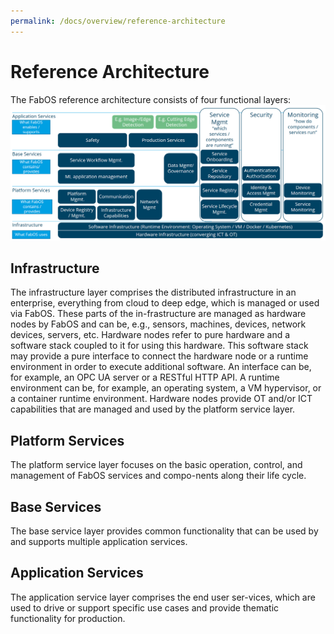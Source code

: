 ```yaml
---
permalink: /docs/overview/reference-architecture
---
```


# Reference Architecture

The FabOS reference architecture consists of four functional layers:
![FabOS Reference Architecture](/img/figures/fabos-reference-architecture.png)

## Infrastructure
The infrastructure layer comprises the distributed infrastructure in an enterprise, everything from cloud to deep edge, which is managed or used via FabOS. These parts of the in-frastructure are managed as hardware nodes by FabOS and can be, e.g., sensors, machines, devices, network devices, servers, etc. Hardware nodes refer to pure hardware and a software stack coupled to it for using this hardware. This software stack may provide a pure interface to connect the hardware node or a runtime environment in order to execute additional software. An interface can be, for example, an OPC UA server or a RESTful HTTP API. A runtime environment can be, for example, an operating system, a VM hypervisor, or a container runtime environment. Hardware nodes provide OT and/or ICT capabilities that are managed and used by the platform service layer.

## Platform Services
The platform service layer focuses on the basic operation, control, and management of FabOS services and compo-nents along their life cycle.

## Base Services
The base service layer provides common functionality that can be used by and supports multiple application services.

## Application Services
The application service layer comprises the end user ser-vices, which are used to drive or support specific use cases and provide thematic functionality for production.